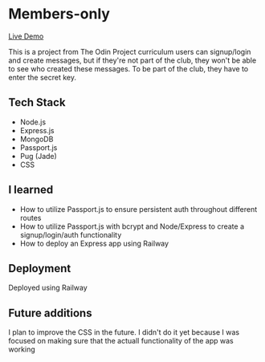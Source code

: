 # Members-only

[Live Demo](https://members-only-johnmikko27.up.railway.app/)

This is a project from The Odin Project curriculum users can signup/login and create messages, but if they're not part of the club, they won't be able to see who created these messages. To be part of the club, they have to enter the secret key.

## Tech Stack

- Node.js
- Express.js
- MongoDB
- Passport.js
- Pug (Jade)
- CSS

## I learned

- How to utilize Passport.js to ensure persistent auth throughout different routes
- How to utilize Passport.js with bcrypt and Node/Express to create a signup/login/auth functionality
- How to deploy an Express app using Railway

## Deployment

Deployed using Railway

## Future additions

I plan to improve the CSS in the future. I didn't do it yet because I was focused on making sure that the actuall functionality of the app was working
